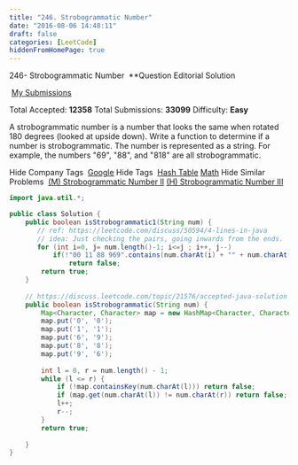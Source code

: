 ```yaml
---
title: "246. Strobogrammatic Number"
date: "2016-08-06 14:48:11"
draft: false
categories: [LeetCode]
hiddenFromHomePage: true
---
```

246- Strobogrammatic Number
 **Question
Editorial Solution

 [My Submissions](https://leetcode.com/problems/strobogrammatic-number/submissions/)

Total Accepted: **12358**
Total Submissions: **33099**
Difficulty: **Easy**

A strobogrammatic number is a number that looks the same when rotated 180 degrees (looked at upside down).
Write a function to determine if a number is strobogrammatic. The number is represented as a string.
For example, the numbers "69", "88", and "818" are all strobogrammatic.

Hide Company Tags
 [Google](https://leetcode.com/company/google/)
Hide Tags
 [Hash Table](https://leetcode.com/tag/hash-table/) [Math](https://leetcode.com/tag/math/)
Hide Similar Problems
 [(M) Strobogrammatic Number II](https://leetcode.com/problems/strobogrammatic-number-ii/) [(H) Strobogrammatic Number III](https://leetcode.com/problems/strobogrammatic-number-iii/)

```java
import java.util.*;

public class Solution {
    public boolean isStrobogrammatic1(String num) {
       // ref: https://leetcode.com/discuss/50594/4-lines-in-java
       // idea: Just checking the pairs, going inwards from the ends.
       for (int i=0, j= num.length()-1; i<=j ; i++, j--) 
           if(!"00 11 88 969".contains(num.charAt(i) + "" + num.charAt(j)))
               return false;
        return true;
    }
    
    // https://discuss.leetcode.com/topic/21576/accepted-java-solution
    public boolean isStrobogrammatic(String num) {
        Map<Character, Character> map = new HashMap<Character, Character>();
        map.put('0', '0');
        map.put('1', '1');
        map.put('6', '9');
        map.put('8', '8');
        map.put('9', '6');
        
        int l = 0, r = num.length() - 1; 
        while (l <= r) {
            if (!map.containsKey(num.charAt(l))) return false;
            if (map.get(num.charAt(l)) != num.charAt(r)) return false;
            l++;
            r--;
        }
        return true;
       
    }
}
```

